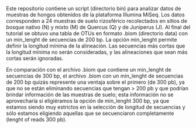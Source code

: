 Este repositorio contiene un script (directorio bin) para analizar datos de muestras de hongos obtenidos de la plataforma Illumina MiSeq. 
Los datos corresponden a 24 muestras de suelo rizosférico recolectados en sitios de bosque nativo (N) y mixto (M) de Quercus (Q) y de Juniperus (J). Al final del tutorial se obtuvo una tabla de OTUs en formato .biom (directorio data) con un min_lenght de secuencias de 200 bp. La opción min_lenght permite definir la longitud mínima de la alineación. Las secuencias más cortas que la longitud mínima no serán consideradas, y las alineaciones que sean más cortas serán ignoradas.

En comparación con el archivo .biom que contiene un min_lenght de secuencias de 300 bp, el archivo .biom con un min_lenght de secuencias de 200 bp quizás represente una ventaja sobre el primero (de 300 pb), ya que no se están eliminando secuencias que tengan > 200 pb y que podrían brindar información de las muestras de suelo; esta información no se aprovecharía si eligiéramos la opción de min_lenght 300 bp, ya que estamos siendo muy estrictos en la selección de longitud de secuencias y sólo estamos eligiendo aquellas que se secuenciaron completamente (lenght of reads 300 pb).




